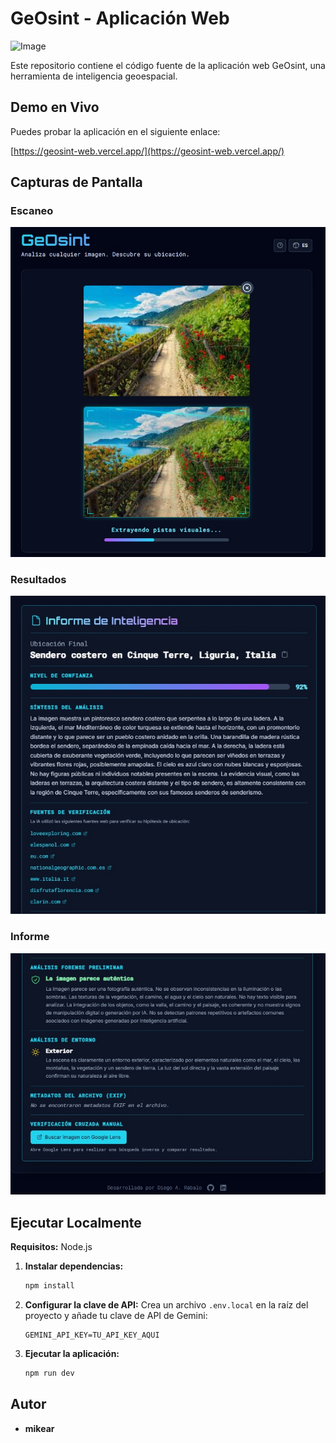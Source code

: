 # GeOsint - Aplicación Web

![Image](https://github.com/user-attachments/assets/ba00f376-0cfd-4266-9588-736f42f26900)

Este repositorio contiene el código fuente de la aplicación web GeOsint, una herramienta de inteligencia geoespacial.

## Demo en Vivo

Puedes probar la aplicación en el siguiente enlace:

[https://geosint-web.vercel.app/](https://geosint-web.vercel.app/)

## Capturas de Pantalla

### Escaneo
![Escaneo](screenshots/pantalla1.jpg)

### Resultados
![Resultados](screenshots/pantalla2.jpg)

### Informe
![Informe](screenshots/pantalla3.jpg)

## Ejecutar Localmente

**Requisitos:** Node.js

1.  **Instalar dependencias:**
    ```bash
    npm install
    ```
2.  **Configurar la clave de API:**
    Crea un archivo `.env.local` en la raíz del proyecto y añade tu clave de API de Gemini:
    ```
    GEMINI_API_KEY=TU_API_KEY_AQUI
    ```
3.  **Ejecutar la aplicación:**
    ```bash
    npm run dev
    ```

## Autor

*   **mikear**